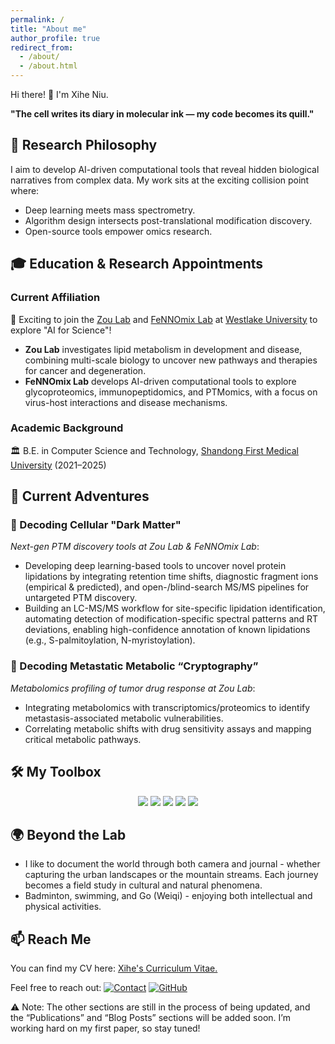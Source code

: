 ```yaml
---
permalink: /
title: "About me"
author_profile: true
redirect_from: 
  - /about/
  - /about.html
---
```


Hi there! 👋 I'm Xihe Niu.  

**"The cell writes its diary in molecular ink — my code becomes its quill."**

## 🧠 Research Philosophy
I aim to develop AI-driven computational tools that reveal hidden biological narratives from complex data. My work sits at the exciting collision point where:
* Deep learning meets mass spectrometry.
* Algorithm design intersects post-translational modification discovery.
* Open-source tools empower omics research.

## 🎓 Education & Research Appointments
### Current Affiliation
🌟 Exciting to join the [Zou Lab](https://www.yilongzou-lab.com/) and [FeNNOmix Lab](https://www.fennomix.com/) at [Westlake University](https://www.westlake.edu.cn/) to explore "AI for Science"!
  * **Zou Lab** investigates lipid metabolism in development and disease, combining multi-scale biology to uncover new pathways and therapies for cancer and degeneration.
  * **FeNNOmix Lab** develops AI-driven computational tools to explore glycoproteomics, immunopeptidomics, and PTMomics, with a focus on virus-host interactions and disease mechanisms.

### Academic Background
🏛️ B.E. in Computer Science and Technology, [Shandong First Medical University](https://www.sdfmu.edu.cn/) (2021–2025)

## 🚀 Current Adventures
### 🌌 Decoding Cellular "Dark Matter"
*Next-gen PTM discovery tools at Zou Lab & FeNNOmix Lab*:
* Developing deep learning-based tools to uncover novel protein lipidations by integrating retention time shifts, diagnostic fragment ions (empirical & predicted), and open-/blind-search MS/MS pipelines for untargeted PTM discovery.
* Building an LC-MS/MS workflow for site-specific lipidation identification, automating detection of modification-specific spectral patterns and RT deviations, enabling high-confidence annotation of known lipidations (e.g., S-palmitoylation, N-myristoylation).

### 🔬 Decoding Metastatic Metabolic “Cryptography”
*Metabolomics profiling of tumor drug response at Zou Lab*:
* Integrating metabolomics with transcriptomics/proteomics to identify metastasis-associated metabolic vulnerabilities.
* Correlating metabolic shifts with drug sensitivity assays and mapping critical metabolic pathways.


## 🛠️ My Toolbox
<div align="center">
  <!-- 编程语言 -->
  <img src="https://skillicons.dev/icons?i=python,java,c,cpp&theme=light" />
  
  <!-- 数据科学与AI -->
  <img src="https://skillicons.dev/icons?i=pytorch,anaconda&theme=light" />
  
  <!-- 开发工具 -->
  <img src="https://skillicons.dev/icons?i=vscode,visualstudio,linux,ubuntu,docker&theme=light" />
  
  <!-- 文档与数据库 -->
  <img src="https://skillicons.dev/icons?i=md,mongodb,mysql&theme=light" />
  
  <!-- 设计工具 -->
  <img src="https://skillicons.dev/icons?i=ai,ps&theme=light" />
</div>


## 🌍 Beyond the Lab
* I like to document the world through both camera and journal - whether capturing the urban landscapes or the mountain streams. Each journey becomes a field study in cultural and natural phenomena.
* Badminton, swimming, and Go (Weiqi) - enjoying both intellectual and physical activities.

## 📫 Reach Me
You can find my CV here: [Xihe's Curriculum Vitae.](../assets/XiheNiu-CV.pdf)

Feel free to reach out: [![Contact](https://img.shields.io/badge/niuxihe@westlake.edu.cn-Contact_Me-D14836?logo=gmail&style=flat-square)](mailto:niuxihe@westlake.edu.cn) [![GitHub](https://img.shields.io/badge/GitHub-@XiheNiu-181717?logo=github&style=flat)](https://github.com/XiheNiu)

⚠️ Note: The other sections are still in the process of being updated, and the “Publications” and “Blog Posts” sections will be added soon. I’m working hard on my first paper, so stay tuned!
